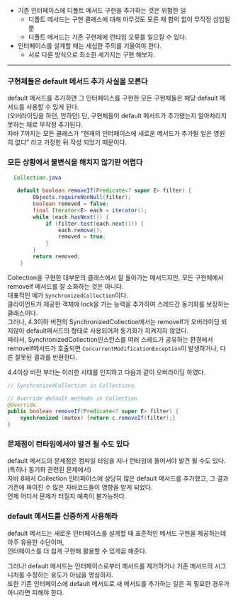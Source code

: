 * 기존 인터페이스에 디폴트 메서드 구현을 추가하는 것은 위험한 일
  * 디폴트 메서드는 구현 클래스에 대해 아무것도 모른 채 합의 없이 무작정 삽입될 뿐
  * 디폴트 메서드는 기존 구현체에 런타임 오류를 일으킬 수 있다.
* 인터페이스를 설계할 때는 세심한 주의를 기울여야 한다.
   * 서로 다른 방식으로 최소한 세가지는 구현 해보자.

<hr>  

### 구현체들은 default 메서드 추가 사실을 모른다
default 메서드를 추가하면 그 인터페이스를 구현한 모든 구현체들은 해당 default 메서드를 사용할 수 있게 된다.  
(오버라이딩을 하던, 안하던) 단, 구현체들이 default 메서드가 추가됐는지 알아차리지 못하는 채로 무작정 추가된다.  
자바 7까지는 모든 클래스가 “현재의 인터페이스에 새로운 메서드가 추가될 일은 영원히 없다” 라고 가정한 뒤 작성 되었기 때문이다.  

### 모든 상황에서 불변식을 해치지 않기란 어렵다
``` java
  Collection.java
  
   default boolean removeIf(Predicate<? super E> filter) {
        Objects.requireNonNull(filter);
        boolean removed = false;
        final Iterator<E> each = iterator();
        while (each.hasNext()) {
            if (filter.test(each.next())) {
                each.remove();
                removed = true;
            }
        }
        return removed;
    }
```    

Collection을 구현한 대부분의 클래스에서 잘 돌아가는 메서드지만, 모든 구현체에서 removeIf 메서드를 잘 소화하는 것은 아니다.  
대표적인 예가 `SynchronizedCollection`이다.  
클라이언트가 제공한 객체에 lock을 거는 능력을 추가하여 스레드간 동기화를 보장하는 클래스이다.  
그러나, 4.3이하 버전의 SynchronizedCollection에서는 removeIf가 오버라이딩 되지않아 default메서드의 형태로 사용되어져 동기화가 지켜지지 않았다.  
따라서, SynchronizedCollection인스턴스를 여러 스레드가 공유하는 환경에서 removeIf메서드가 호출되면 `ConcurrentModificationException`이 발생하거나, 다른 잘못된 결과를 반환한다.  

4.4이상 버전 부터는 이러한 사태를 인지하고 다음과 같이 오버라이딩 하였다.  
``` java
// SynchronizedCollection in Collections

// Override default methods in Collection
@Override
public boolean removeIf(Predicate<? super E> filter) {
    synchronized (mutex) {return c.removeIf(filter);}
}
```  

### 문제점이 런타임에서야 발견 될 수도 있다
default 메서드의 문제점은 컴파일 타임을 지나 런타임에 들어서야 발견 될 수도 있다. (특히나 동기화 관련된 문제에서)  
자바 8에서 Collection 인터페이스에 상당히 많은 default 메서드를 추가했고, 그 결과 기존에 짜여진 수 많은 자바코드들이 영향을 받게 되었다.  
언제 어디서 문제가 터질지 예측이 불가능하다.  

###  default 메서드를 신중하게 사용해라
default 메서드는 새로운 인터페이스를 설계할 때 표준적인 메서드 구현을 제공하는데 아주 유용한 수단이며,  
인터페이스를 더 쉽게 구현해 활용할 수 있게끔 해준다.  


그러나! default 메서드는 인터페이스로부터 메서드를 제거하거나 기존 메서드의 시그니처를 수정하는 용도가 아님을 명심하자.  
또한 기존 인터페이스에 default 메서드로 새 메서드를 추가하는 일은 꼭 필요한 경우가 아니라면 피해야 한다.  



